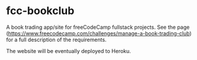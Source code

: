 # fcc-bookclub

A book trading app/site for freeCodeCamp fullstack projects. See the page 
(https://www.freecodecamp.com/challenges/manage-a-book-trading-club) for a full
description of the requirements.

The website will be eventually deployed to Heroku.
